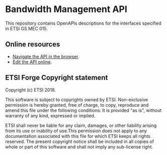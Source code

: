 # Bandwidth Management API

This repository contains OpenAPIs descriptions for the interfaces specified in ETSI GS MEC 015.

## Online resources

* [Navigate the API in the browser](https://forge.etsi.org/swagger/ui/?url=https://forge.etsi.org/gitlab/mec/gs015-bandwith-mgmt-api/raw/master/BwManagementApi.yaml).
* [Edit the API online](https://forge.etsi.org/swagger/editor/?url=https://forge.etsi.org/gitlab/mec/gs015-bandwith-mgmt-api/raw/master/BwManagementApi.yaml).

## ETSI Forge Copyright statement

Copyright (c) ETSI 2018.

This software is subject to copyrights owned by ETSI. Non-exclusive permission 
is hereby granted, free of charge, to copy, reproduce and amend this file 
under the following conditions: It is provided "as is", without warranty of any 
kind, expressed or implied. 

ETSI shall never be liable for any claim, damages, or other liability arising 
from its use or inability of use.This permission does not apply to any documentation 
associated with this file for which ETSI keeps all rights reserved. The present 
copyright notice shall be included in all copies of whole or part of this 
software and shall not imply any sub-license right.

